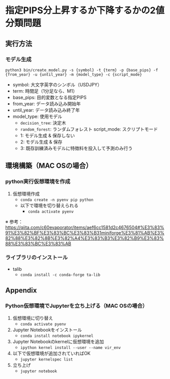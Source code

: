 # 指定PIPS分上昇するか下降するかの2値分類問題

## 実行方法
### モデル生成
`python3 bin/create_model.py -s {symbol} -t {term} -p {base_pips} -f {from_year} -u {until_year} -m {model_type} -c {script_mode}`

- symbol: 大文字英字のシンボル（USDJPY）
- term: 時間足（1分足なら、M1）
- base_pips: 目的変数となる指定PIPS
- from_year: データ読み込み開始年
- until_year: データ読み込み終了年
- model_type: 使用モデル
    - `decision_tree`: 決定木
    - `random_forest`: ランダムフォレスト
script_mode: スクリプトモード
    - 1: モデル生成 & 保存しない
    - 2: モデル生成 & 保存
    - 3: 既存訓練済みモデルに特徴料を投入して予測のみ行う

## 環境構築（MAC OSの場合）
### python実行仮想環境を作成
1. 仮想環境作成
    - `conda create -n pyenv pip python`
    - 以下で環境を切り替えられる
        - `conda activate pyenv`

※ 参考：https://qiita.com/c60evaporator/items/aef6cc1581d2c4676504#%E3%83%91%E3%82%BF%E3%83%BC%E3%83%B31miniforge%E3%81%AB%E3%82%88%E3%82%8B%E3%82%A4%E3%83%B3%E3%82%B9%E3%83%88%E3%83%BC%E3%83%AB

### ライブラリのインストール
- talib
    - `conda install -c conda-forge ta-lib`


## Appendix
### Python仮想環境でJupyterを立ち上げる（MAC OSの場合）
1. 仮想環境に切り替え
    - `conda activate pyenv`
2. Jupyter Notebookをインストール
    - `conda install notebook ipykernel`
3. Jupyter Notebookのkernelに仮想環境を追加
    - `ipython kernel install --user --name vir_env`
4. 以下で仮想環境が追加されていればOK
    - `jupyter kernelspec list`
5. 立ち上げ
    - `jupyter notebook`
